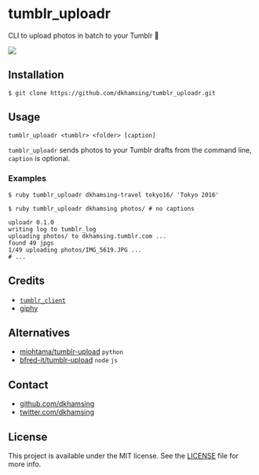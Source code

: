 # tumblr_uploadr

CLI to upload photos in batch to your Tumblr :panda_face:

![](http://i.giphy.com/j9ktGGi1AQXFC.gif)

## Installation

```shell
$ git clone https://github.com/dkhamsing/tumblr_uploadr.git
```

## Usage

```
tumblr_uploadr <tumblr> <folder> [caption]
```

`tumblr_uploadr` sends photos to your Tumblr drafts from the command line, `caption` is optional.

### Examples

```shell
$ ruby tumblr_uploadr dkhamsing-travel tokyo16/ 'Tokyo 2016'
```

```shell
$ ruby tumblr_uploadr dkhamsing photos/ # no captions

uploadr 0.1.0
writing log to tumblr_log
uploading photos/ to dkhamsing.tumblr.com ...
found 49 jpgs
1/49 uploading photos/IMG_5619.JPG ...
# ...
```

## Credits

- [`tumblr_client`](https://github.com/tumblr/tumblr_client)
- [giphy](http://gph.is/19776Kk)

## Alternatives

- [miohtama/tumblr-upload](https://github.com/miohtama/tumblr-upload/) `python`
- [bfred-it/tumblr-upload](https://github.com/bfred-it/tumblr-upload) `node` `js`

## Contact

- [github.com/dkhamsing](https://github.com/dkhamsing)
- [twitter.com/dkhamsing](https://twitter.com/dkhamsing)

## License

This project is available under the MIT license. See the [LICENSE](LICENSE) file for more info.
